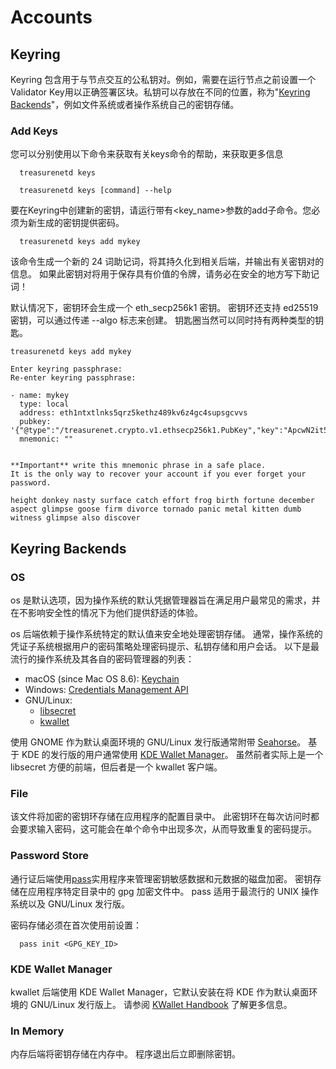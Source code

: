# Accounts

## Keyring

Keyring 包含用于与节点交互的公私钥对。例如，需要在运行节点之前设置一个Validator Key用以正确签署区块。私钥可以存放在不同的位置，称为"[Keyring Backends](/docs/users/accounts#keyring-backends)"，例如文件系统或者操作系统自己的密钥存储。

### Add Keys

您可以分别使用以下命令来获取有关keys命令的帮助，来获取更多信息

```shell
  treasurenetd keys
```

```shell
  treasurenetd keys [command] --help
```

要在Keyring中创建新的密钥，请运行带有<key_name>参数的add子命令。您必须为新生成的密钥提供密码。

```shell
  treasurenetd keys add mykey
```

该命令生成一个新的 24 词助记词，将其持久化到相关后端，并输出有关密钥对的信息。 如果此密钥对将用于保存具有价值的令牌，请务必在安全的地方写下助记词！

默认情况下，密钥环会生成一个 eth_secp256k1 密钥。 密钥环还支持 ed25519 密钥，可以通过传递 --algo 标志来创建。 钥匙圈当然可以同时持有两种类型的钥匙。

```shell
treasurenetd keys add mykey

Enter keyring passphrase:
Re-enter keyring passphrase:

- name: mykey
  type: local
  address: eth1ntxtlnks5qrz5kethz489kv6z4gc4supsgcvvs
  pubkey: '{"@type":"/treasurenet.crypto.v1.ethsecp256k1.PubKey","key":"ApcwN2it5mHnO1a4Hq3Ey9hoZY2+CjdR0nQUdNFJ2LZb"}'
  mnemonic: ""


**Important** write this mnemonic phrase in a safe place.
It is the only way to recover your account if you ever forget your password.

height donkey nasty surface catch effort frog birth fortune december aspect glimpse goose firm divorce tornado panic metal kitten dumb witness glimpse also discover
```

## Keyring Backends

### OS

os 是默认选项，因为操作系统的默认凭据管理器旨在满足用户最常见的需求，并在不影响安全性的情况下为他们提供舒适的体验。

os 后端依赖于操作系统特定的默认值来安全地处理密钥存储。 通常，操作系统的凭证子系统根据用户的密码策略处理密码提示、私钥存储和用户会话。 以下是最流行的操作系统及其各自的密码管理器的列表：

- macOS (since Mac OS 8.6): [Keychain](https://support.apple.com/en-gb/guide/keychain-access/welcome/mac)
- Windows: [Credentials Management API](https://docs.microsoft.com/en-us/windows/win32/secauthn/credentials-management)
- GNU/Linux:
  - [libsecret](https://gitlab.gnome.org/GNOME/libsecret)
  - [kwallet](https://api.kde.org/frameworks/kwallet/html/index.html)

使用 GNOME 作为默认桌面环境的 GNU/Linux 发行版通常附带 [Seahorse](https://wiki.gnome.org/Apps/Seahorse)。 基于 KDE 的发行版的用户通常使用 [KDE Wallet Manager](https://userbase.kde.org/KDE_Wallet_Manager)。 虽然前者实际上是一个 libsecret 方便的前端，但后者是一个 kwallet 客户端。

### File

该文件将加密的密钥环存储在应用程序的配置目录中。 此密钥环在每次访问时都会要求输入密码，这可能会在单个命令中出现多次，从而导致重复的密码提示。

### Password Store

通行证后端使用[pass](https://www.passwordstore.org/)实用程序来管理密钥敏感数据和元数据的磁盘加密。 密钥存储在应用程序特定目录中的 gpg 加密文件中。 pass 适用于最流行的 UNIX 操作系统以及 GNU/Linux 发行版。 

密码存储必须在首次使用前设置：

```shell
  pass init <GPG_KEY_ID>
```

### KDE Wallet Manager

kwallet 后端使用 KDE Wallet Manager，它默认安装在将 KDE 作为默认桌面环境的 GNU/Linux 发行版上。 请参阅 [KWallet Handbook](https://docs.kde.org/stable5/en/kwalletmanager/kwallet5/) 了解更多信息。

### In Memory

内存后端将密钥存储在内存中。 程序退出后立即删除密钥。
